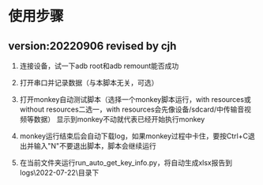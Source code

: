 # 使用步骤
version:20220906
revised by cjh
---
1. 连接设备，试一下adb root和adb remount能否成功

2. 打开串口并记录数据（与本脚本无关，可选）

3. 打开monkey自动测试脚本（选择一个monkey脚本运行，with resources或without resources二选一，with resources会先像设备/sdcard/中传输音视频等数据）
    显示到monkey不动就代表已经开始执行monkey

4. monkey运行结束后会自动下载log，如果monkey过程中卡住，要按Ctrl+C退出并输入"N"不要退出脚本，脚本会继续运行

5. 在当前文件夹运行run_auto_get_key_info.py，将自动生成xlsx报告到logs\2022-07-22\目录下
